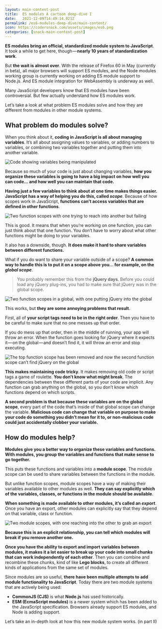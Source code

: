 ```yaml
---
layout: main-content-post
title:  ES modules A cartoon deep-dive I
date:   2021-12-09T14:49:14.021Z
permalink: /es6-modules-deep-dive/main-content/
icon: https://codersnack.com/assets/images/es6.png
categories: [snack-main-content-post]
---
```


**ES modules bring an official, standardized module system to JavaScript**. It took a while to get here, though — **nearly 10 years of standardization work**.

But **the wait is almost over**. With the release of Firefox 60 in May (currently in beta), all major browsers will support ES modules, and the Node modules working group is currently working on adding ES module support to Node.js. And ES module integration for WebAssembly is underway as well.

Many JavaScript developers know that ES modules have been controversial. But few actually understand how ES modules work.

Let’s take a look at what problem ES modules solve and how they are different from modules in other module systems.


## What problem do modules solve?

When you think about it, **coding in JavaScript is all about managing variables**. It’s all about assigning values to variables, or adding numbers to variables, or combining two variables together and putting them into another variable.

![Code showing variables being manipulated](https://codersnack.com/assets/images/es-modules-deep-1.png)

Because so much of your code is just about changing variables, **how you organize these variables is going to have a big impact on how well you can code… and how well you can maintain that code.**

**Having just a few variables to think about at one time makes things easier. JavaScript has a way of helping you do this, called *scope***. Because of how scopes work in JavaScript, **functions can’t access variables that are defined in other functions**.

![Two function scopes with one trying to reach into another but failing](https://codersnack.com/assets/images/es-modules-deep-functions.png)

This is good. It means that when you’re working on one function, you can just think about that one function. You don’t have to worry about what other functions might be doing to your variables.

It also has a downside, though. **It does make it hard to share variables between different functions.**

What if you do want to share your variable outside of a scope? **A common way to handle this is to put it on a scope above you… for example, on the *global scope***.

> You probably remember this from the **jQuery days**. Before you could load any jQuery plug-ins, you had to make sure that jQuery was in the global scope.

![Two function scopes in a global, with one putting jQuery into the global](https://codersnack.com/assets/images/es-modules-deep-jquery.png)

This works, but **they are some annoying problems that result**.

First, all of **your script tags need to be in the right order**. Then you have to be careful to make sure that no one messes up that order.

If you do mess up that order, then in the middle of running, your app will throw an error. When the function goes looking for jQuery where it expects it — on the global — and doesn’t find it, it will throw an error and stop executing.

![The top function scope has been removed and now the second function scope can’t find jQuery on the global](https://codersnack.com/assets/images/es-modules-deep-jquery-2.png)

**This makes maintaining code tricky**. It makes removing old code or script tags a game of roulette. **You don’t know what might break**. The dependencies between these different parts of your code are implicit. Any function can grab anything on the global, so you don’t know which functions depend on which scripts.

**A second problem is that because these variables are on the global scope**, every part of the code that’s inside of that global scope can change the variable. **Malicious code can change that variable on purpose to make your code do something you didn’t mean for it to, or non-malicious code could just accidentally clobber your variable.**


## How do modules help?

**Modules give you a better way to organize these variables and functions. With modules, you group the variables and functions that make sense to go together.**

This puts these functions and variables into a **module scope**. The module scope can be used to share variables between the functions in the module.

But unlike function scopes, module scopes have a way of making their variables available to other modules as well. **They can say explicitly which of the variables, classes, or functions in the module should be available**.

**When something is made available to other modules, it’s called an *export***. Once you have an export, other modules can explicitly say that they depend on that variable, class or function.

![Two module scopes, with one reaching into the other to grab an export](https://codersnack.com/assets/images/es-modules-deep-export.png)

**Because this is an explicit relationship, you can tell which modules will break if you remove another one.**

**Once you have the ability to export and import variables between modules, it makes it a lot easier to break up your code into small chunks that can work independently of each other**. Then you can combine and recombine these chunks, kind of like **Lego blocks**, to create all different kinds of applications from the same set of modules.

Since modules are so useful, **there have been multiple attempts to add module functionality to JavaScript**. Today there are two module systems that are actively being used:
- **CommonJS (CJS)** is what **Node.js** has used historically.
- **ESM (EcmaScript modules)** is a newer system which has been added to the JavaScript specification. Browsers already support ES modules, and Node is adding support.


Let’s take an in-depth look at how this new module system works. (in part II)



